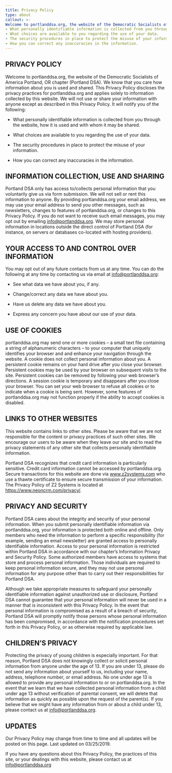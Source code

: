```yaml
---
title: Privacy Policy
type: about
callout: >-
Welcome to portlanddsa.org, the website of the Democratic Socialists of America Portland, OR chapter (Portland DSA). We know that you care how information about you is used and shared. This Privacy Policy discloses the privacy practices for portlanddsa.org and applies solely to information collected by this website. We will not use or share your information with anyone except as described in this Privacy Policy. It will notify you of the following:
- What personally identifiable information is collected from you through the website, how it is used and with whom it may be shared.
- What choices are available to you regarding the use of your data.
- The security procedures in place to protect the misuse of your information.
- How you can correct any inaccuracies in the information.
---
```


## PRIVACY POLICY
Welcome to portlanddsa.org, the website of the Democratic Socialists of America Portland, OR chapter (Portland DSA). We know that you care how information about you is used and shared. This Privacy Policy discloses the privacy practices for portlanddsa.org and applies solely to information collected by this website. We will not use or share your information with anyone except as described in this Privacy Policy. It will notify you of the following:

- What personally identifiable information is collected from you through the website, how it is used and with whom it may be shared.

- What choices are available to you regarding the use of your data.

- The security procedures in place to protect the misuse of your information.

- How you can correct any inaccuracies in the information.


## INFORMATION COLLECTION, USE AND SHARING
Portland DSA only has access to/collects personal information that you voluntarily give us via form submission. We will not sell or rent this information to anyone. By providing portlanddsa.org your email address, we may use your email address to send you other messages, such as newsletters, changes to features of portlanddsa.org, or changes to this Privacy Policy. If you do not want to receive such email messages, you may opt out by emailing info@portlanddsa.org. We may store personal information in locations outside the direct control of Portland DSA (for instance, on servers or databases co-located with hosting providers).

 
## YOUR ACCESS TO AND CONTROL OVER INFORMATION
You may opt out of any future contacts from us at any time. You can do the following at any time by contacting us via email at [info@portlanddsa.org](mailto:info@portlanddsa.org):

- See what data we have about you, if any.

- Change/correct any data we have about you.

- Have us delete any data we have about you.

- Express any concern you have about our use of your data.

 

## USE OF COOKIES
portlanddsa.org may send one or more cookies – a small text file containing a string of alphanumeric characters – to your computer that uniquely identifies your browser and and enhance your navigation through the website. A cookie does not collect personal information about you. A persistent cookie remains on your hard drive after you close your browser. Persistent cookies may be used by your browser on subsequent visits to the site. Persistent cookies can be removed by following your web browser’s directions. A session cookie is temporary and disappears after you close your browser. You can set your web browser to refuse all cookies or to indicate when a cookie is being sent. However, some features of portlanddsa.org may not function properly if the ability to accept cookies is disabled.
 

## LINKS TO OTHER WEBSITES
This website contains links to other sites. Please be aware that we are not responsible for the content or privacy practices of such other sites. We encourage our users to be aware when they leave our site and to read the privacy statements of any other site that collects personally identifiable information.

 
Portland DSA recognizes that credit card information is particularly sensitive. Credit card information cannot be accessed by portlanddsa.org. Secure transactions for this website are done via www.z2systems.com who use a thawte certificate to ensure secure transmission of your information. The Privacy Policy of Z2 Systems is located at https://www.neoncrm.com/privacy/.
 

## PRIVACY AND SECURITY
Portland DSA cares about the integrity and security of your personal information. When you submit personally identifiable information via portlanddsa.org, your information is protected both online and offline. Only members who need the information to perform a specific responsibility (for example, sending an email newsletter) are granted access to personally identifiable information. Access to your personal information is restricted within Portland DSA in accordance with our chapter’s Information Privacy and Security Policy. Some authorized members have access to systems that store and process personal information. Those individuals are required to keep personal information secure, and they may not use personal information for any purpose other than to carry out their responsibilities for Portland DSA.

Although we take appropriate measures to safeguard your personally identifiable information against unauthorized use or disclosure, Portland DSA cannot guarantee that your personal information will never be used in a manner that is inconsistent with this Privacy Policy. In the event that personal information is compromised as a result of a breach of security, Portland DSA will promptly notify those persons whose personal information has been compromised, in accordance with the notification procedures set forth in this Privacy Policy, or as otherwise required by applicable law.

 
## CHILDREN’S PRIVACY
Protecting the privacy of young children is especially important. For that reason, Portland DSA does not knowingly collect or solicit personal information from anyone under the age of 13. If you are under 13, please do not send any information about yourself to us, including your name, address, telephone number, or email address. No one under age 13 is allowed to provide any personal information to or on portlanddsa.org. In the event that we learn that we have collected personal information from a child under age 13 without verification of parental consent, we will delete that information as quickly as possible upon the request of the parent(s). If you believe that we might have any information from or about a child under 13, please contact us at info@portlanddsa.org.

 

## UPDATES
Our Privacy Policy may change from time to time and all updates will be posted on this page. Last updated on 03/25/2019.

 
If you have any questions about this Privacy Policy, the practices of this site, or your dealings with this website, please contact us at info@portlanddsa.org

 
